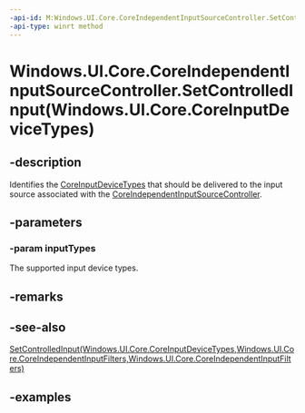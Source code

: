 ```yaml
---
-api-id: M:Windows.UI.Core.CoreIndependentInputSourceController.SetControlledInput(Windows.UI.Core.CoreInputDeviceTypes)
-api-type: winrt method
---
```


# Windows.UI.Core.CoreIndependentInputSourceController.SetControlledInput(Windows.UI.Core.CoreInputDeviceTypes)

<!--
public void SetControlledInput (Windows.UI.Core.CoreInputDeviceTypes inputTypes);
-->

## -description

Identifies the [CoreInputDeviceTypes](coreinputdevicetypes.md) that should be delivered to the input source associated with the [CoreIndependentInputSourceController](coreindependentinputsourcecontroller.md).

## -parameters

### -param inputTypes

The supported input device types.

## -remarks

## -see-also

[SetControlledInput(Windows.UI.Core.CoreInputDeviceTypes,Windows.UI.Core.CoreIndependentInputFilters,Windows.UI.Core.CoreIndependentInputFilters)](coreindependentinputsourcecontroller_setcontrolledinput_2078439250.md)

## -examples
